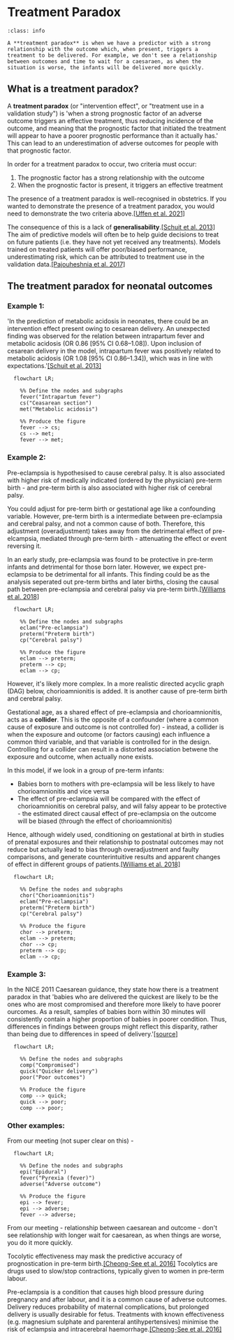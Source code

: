 # Treatment Paradox

`````{admonition} Executive summary
:class: info

A **treatment paradox** is when we have a predictor with a strong relationship with the outcome which, when present, triggers a treatment to be delivered. For example, we don't see a relationship between outcomes and time to wait for a caesaraen, as when the situation is worse, the infants will be delivered more quickly.
`````

## What is a treatment paradox?

A **treatment paradox** (or "intervention effect", or "treatment use in a validation study") is 'when a strong prognostic factor of an adverse outcome triggers an effective treatment, thus reducing incidence of the outcome, and meaning that the prognostic factor that initiated the treatment will appear to have a poorer prognostic performance than it actually has.' This can lead to an underestimation of adverse outcomes for people with that prognostic factor.

In order for a treatment paradox to occur, two criteria must occur:
1. The prognostic factor has a strong relationship with the outcome
2. When the prognostic factor is present, it triggers an effective treatment

The presence of a treatment paradox is well-recognised in obstetrics. If you wanted to demonstrate the presence of a treatment paradox, you would need to demonstrate the two criteria above.[[Uffen et al. 2021]](https://doi.org/10.1136%2Fbmjopen-2020-046518)

The consequence of this is a lack of **generalisability**.[[Schuit et al. 2013]](https://doi.org/10.1503/cmaj.120812) The aim of predictive models will often be to help guide decisions to treat on future patients (i.e. they have not yet received any treatments). Models trained on treated patients will offer poor/biased performance, underestimating risk, which can be attributed to treatment use in the validation data.[[Pajouheshnia et al. 2017]](https://doi.org/10.1186%2Fs12874-017-0375-8)

## The treatment paradox for neonatal outcomes

### Example 1:

'In the prediction of metabolic acidosis in neonates, there could be an intervention effect present owing to cesarean delivery. An unexpected finding was observed for the relation between intrapartum fever and metabolic acidosis (OR 0.86 [95% CI 0.68–1.08]). Upon inclusion of cesarean delivery in the model, intrapartum fever was positively related to metabolic acidosis (OR 1.08 [95% CI 0.86–1.34]), which was in line with expectations.'[[Schuit et al. 2013]](https://doi.org/10.1503/cmaj.120812)

````{mermaid}
  flowchart LR;

    %% Define the nodes and subgraphs
    fever("Intrapartum fever")
    cs("Ceasarean section")
    met("Metabolic acidosis")

    %% Produce the figure
    fever --> cs;
    cs --> met;
    fever --> met;
````

### Example 2:

Pre-eclampsia is hypothesised to cause cerebral palsy. It is also associated with higher risk of medically indicated (ordered by the physician) pre-term birth - and pre-term birth is also associated with higher risk of cerebral palsy.

You could adjust for pre-term birth or gestational age like a confounding variable. However, pre-term birth is a intermediate between pre-eclampsia and cerebral palsy, and not a common cause of both. Therefore, this adjustment (overadjustment) takes away from the detrimental effect of pre-elcampsia, mediated through pre-term birth - attenuating the effect or event reversing it.

In an early study, pre-eclampsia was found to be protective in pre-term infants and detrimental for those born later. However, we expect pre-eclampsia to be detrimental for all infants. This finding could be as the analysis seperated out pre-term births and later births, closing the causal path between pre-eclampsia and cerebral palsy via pre-term birth.[[Williams et al. 2018]](https://doi.org/10.1038/s41390-018-0071-3)


````{mermaid}
  flowchart LR;

    %% Define the nodes and subgraphs
    eclam("Pre-eclampsia")
    preterm("Preterm birth")
    cp("Cerebral palsy")

    %% Produce the figure
    eclam --> preterm;
    preterm --> cp;
    eclam --> cp;
````

However, it's likely more complex. In a more realistic directed acyclic graph (DAG) below, chorioamnionitis is added. It is another cause of pre-term birth and cerebral palsy.

Gestational age, as a shared effect of pre-eclampsia and chorioamnionitis, acts as a **collider**. This is the opposite of a confounder (where a common cause of exposure and outcome is not controlled for) - instead, a collider is when the exposure and outcome (or factors causing) each influence a common third variable, and that variable is controlled for in the design. Controlling for a collider can result in a distorted association betwene the exposure and outcome, when actually none exists.

In this model, if we look in a group of pre-term infants:
* Babies born to mothers with pre-eclampsia will be less likely to have chorioamnionitis and vice versa
* The effect of pre-eclampsia will be compared with the effect of chorioamnionitis on cerebral palsy, and will falsy appear to be protective - the estimated direct causal effect of pre-eclampsia on the outcome will be biased (through the effect of chorioamnionitis)

Hence, although widely used, conditioning on gestational at birth in studies of prenatal exposures and their relationship to postnatal outcomes may not reduce but actually lead to bias through overadjustment and faulty comparisons, and generate counterintuitive results and apparent changes of effect in different groups of patients.[[Williams et al. 2018]](https://doi.org/10.1038/s41390-018-0071-3)

````{mermaid}
  flowchart LR;

    %% Define the nodes and subgraphs
    chor("Chorioamnionitis")
    eclam("Pre-eclampsia")
    preterm("Preterm birth")
    cp("Cerebral palsy")

    %% Produce the figure
    chor --> preterm;
    eclam --> preterm;
    chor --> cp;
    preterm --> cp;
    eclam --> cp;
````

### Example 3:

In the NICE 2011 Caesarean guidance, they state how there is a treatment paradox in that 'babies who are delivered the quickest are likely to be the ones who are most compromised and therefore more likely to have poorer ourcomes. As a result, samples of babies born within 30 minutes will consistently contain a higher proportion of babies in poorer condition. Thus, differences in findings between groups might reflect this disparity, rather than being due to differences in speed of delivery.'[[source]](https://www.nice.org.uk/guidance/ng192/evidence/full-guideline-pdf-9071942942)

````{mermaid}
  flowchart LR;

    %% Define the nodes and subgraphs
    comp("Compromised")
    quick("Quicker delivery")
    poor("Poor outcomes")

    %% Produce the figure
    comp --> quick;
    quick --> poor;
    comp --> poor;
````

### Other examples:

From our meeting (not super clear on this) -

````{mermaid}
  flowchart LR;

    %% Define the nodes and subgraphs
    epi("Epidural")
    fever("Pyrexia (fever)")
    adverse("Adverse outcome")

    %% Produce the figure
    epi --> fever;
    epi --> adverse;
    fever --> adverse;
````

From our meeting - relationship between caesarean and outcome - don't see relationship with longer wait for caesarean, as when things are worse, you do it more quickly.

Tocolytic effectiveness may mask the predictive accuracy of prognostication in pre-term birth.[[Cheong-See et al. 2016]](https://doi.org/10.1111/1471-0528.13859) Tocolytics are drugs used to slow/stop contractions, typically given to women in pre-term labour.

Pre-eclampsia is a condition that causes high blood pressure during pregnancy and after labour, and it is a common cause of adverse outcomes. Delivery reduces probability of maternal complications, but prolonged delivery is usually desirable for fetus. Treatments with known effectiveness (e.g. magnesium sulphate and parenteral antihypertensives) minimise the risk of eclampsia and intracerebral haemorrhage.[[Cheong-See et al. 2016]](https://doi.org/10.1111/1471-0528.13859)